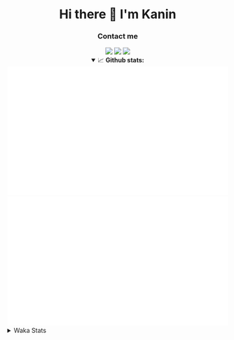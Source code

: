 <div align="center">
 <h1>Hi there 👋 I'm Kanin</h1>
 <h3>Contact me</h3>
 <a href="mailto:im@kanin.dev"><img src="https://img.shields.io/badge/gmail-%23D14836.svg?&style=for-the-badge&logo=gmail&logoColor=white"/></a>
 <a href="https://twitter.com/KaninTwt"><img src="https://img.shields.io/badge/twitter-%231DA1F2.svg?&style=for-the-badge&logo=twitter&logoColor=white"/></a>
 <a href="https://www.linkedin.com/in/KaninDev"><img src="https://img.shields.io/badge/linkedin-%230077B5.svg?&style=for-the-badge&logo=linkedin&logoColor=white"/></a>
<details open>
  <summary>📈 <b>Github stats:</b></summary>
  <img src="https://github.com/Kanin/Kanin/blob/master/scripts/GitHubStats/generated/overview.svg"/>
  <img src="https://github.com/Kanin/Kanin/blob/master/scripts/GitHubStats/generated/languages.svg"/>
</details>
</div>

<details>
 <summary>Waka Stats</summary>

<!--START_SECTION:waka-->
![Code Time](http://img.shields.io/badge/Code%20Time-2%2C466%20hrs%2028%20mins-blue)

![Profile Views](http://img.shields.io/badge/Profile%20Views-1-blue)

![Lines of code](https://img.shields.io/badge/From%20Hello%20World%20I%27ve%20Written-639.7%20thousand%20lines%20of%20code-blue)

**🐱 My GitHub Data** 

> 📦 177.5 kB Used in GitHub's Storage 
 > 
> 🏆 172 Contributions in the Year 2024
 > 
> 🚫 Not Opted to Hire
 > 
> 📜 26 Public Repositories 
 > 
> 🔑 15 Private Repositories 
 > 
**I'm an Early 🐤** 

```text
🌞 Morning                2782 commits        ███████░░░░░░░░░░░░░░░░░░   27.32 % 
🌆 Daytime                3034 commits        ███████░░░░░░░░░░░░░░░░░░   29.79 % 
🌃 Evening                2929 commits        ███████░░░░░░░░░░░░░░░░░░   28.76 % 
🌙 Night                  1438 commits        ████░░░░░░░░░░░░░░░░░░░░░   14.12 % 
```
📅 **I'm Most Productive on Monday** 

```text
Monday                   1980 commits        █████░░░░░░░░░░░░░░░░░░░░   19.44 % 
Tuesday                  1450 commits        ████░░░░░░░░░░░░░░░░░░░░░   14.24 % 
Wednesday                1015 commits        ██░░░░░░░░░░░░░░░░░░░░░░░   09.97 % 
Thursday                 1570 commits        ████░░░░░░░░░░░░░░░░░░░░░   15.42 % 
Friday                   1712 commits        ████░░░░░░░░░░░░░░░░░░░░░   16.81 % 
Saturday                 984 commits         ██░░░░░░░░░░░░░░░░░░░░░░░   09.66 % 
Sunday                   1472 commits        ████░░░░░░░░░░░░░░░░░░░░░   14.46 % 
```


📊 **This Week I Spent My Time On** 

```text
🕑︎ Time Zone: America/New_York

💬 Programming Languages: 
Python                   1 hr 44 mins        █████████████████████████   100.00 % 
virtualenv               0 secs              ░░░░░░░░░░░░░░░░░░░░░░░░░   00.00 % 

🔥 Editors: 
PyCharm                  1 hr 44 mins        █████████████████████████   100.00 % 

🐱‍💻 Projects: 
Groups                   1 hr 32 mins        ██████████████████████░░░   88.93 % 
Community-Bot            11 mins             ███░░░░░░░░░░░░░░░░░░░░░░   11.07 % 

💻 Operating System: 
Windows                  1 hr 44 mins        █████████████████████████   100.00 % 
```

**I Mostly Code in Python** 

```text
Python                   30 repos            █████████████████░░░░░░░░   66.67 % 
Java                     5 repos             ███░░░░░░░░░░░░░░░░░░░░░░   11.11 % 
HTML                     3 repos             ██░░░░░░░░░░░░░░░░░░░░░░░   06.67 % 
TypeScript               1 repo              █░░░░░░░░░░░░░░░░░░░░░░░░   02.22 % 
Kotlin                   1 repo              █░░░░░░░░░░░░░░░░░░░░░░░░   02.22 % 
```



**Timeline**

![Lines of Code chart](https://raw.githubusercontent.com/Kanin/Kanin/master/assets/bar_graph.png)


 Last Updated on 01/10/2024 20:35:14 UTC
<!--END_SECTION:waka-->
</details>
